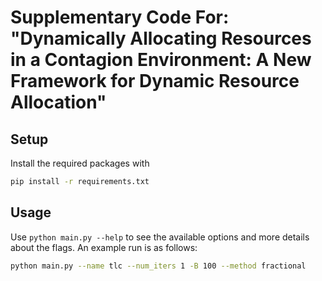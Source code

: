 # Supplementary Code For: "Dynamically Allocating Resources in a Contagion Environment: A New Framework for Dynamic Resource Allocation"

## Setup

Install the required packages with
```bash
pip install -r requirements.txt
```

## Usage

Use `python main.py --help` to see the available options and more details about the flags. An example run is as follows: 

```bash
python main.py --name tlc --num_iters 1 -B 100 --method fractional
```
